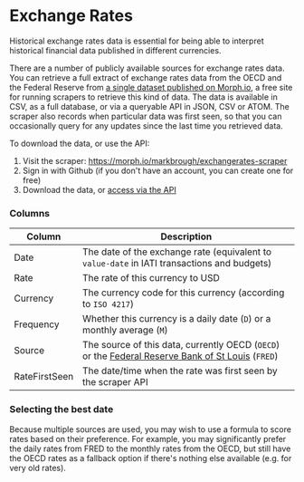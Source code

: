 # Exchange Rates

Historical exchange rates data is essential for being able to interpret historical financial data published in different currencies.

There are a number of publicly available sources for exchange rates data. You can retrieve a full extract of exchange rates data from the OECD and the Federal Reserve from [a single dataset published on Morph.io](https://morph.io/markbrough/exchangerates-scraper), a free site for running scrapers to retrieve this kind of data. The data is available in CSV, as a full database, or via a queryable API in JSON, CSV or ATOM. The scraper also records when particular data was first seen, so that you can occasionally query for any updates since the last time you retrieved data.

To download the data, or use the API:
1. Visit the scraper: https://morph.io/markbrough/exchangerates-scraper
2. Sign in with Github (if you don't have an account, you can create one for free)
3. Download the data, or [access via the API](https://morph.io/documentation/api?scraper=markbrough%2Fexchangerates-scraper)

### Columns

| Column | Description |
| ------ | ----------- |
| Date | The date of the exchange rate (equivalent to `value-date` in IATI transactions and budgets) |
| Rate | The rate of this currency to USD |
| Currency | The currency code for this currency (according to `ISO 4217`) |
| Frequency | Whether this currency is a daily date (`D`) or a monthly average (`M`) |
| Source | The source of this data, currently OECD (`OECD`) or the [Federal Reserve Bank of St Louis](https://fred.stlouisfed.org) (`FRED`) |
| RateFirstSeen | The date/time when the rate was first seen by the scraper API |

### Selecting the best date

Because multiple sources are used, you may wish to use a formula to score rates based on their preference. For example, you may significantly prefer the daily rates from FRED to the monthly rates from the OECD, but still have the OECD rates as a fallback option if there's nothing else available (e.g. for very old rates).
